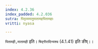 ```yaml
---
index: 4.2.36
index_padded: 4.2.036
sutra: पितृव्यमातुमातामहपितामहाः
vritti: nyasa

---
```

`पितामही,मातामही` इति। `षिद्गौरादिभ्यश्च` (4.1.41) इति ङीष्।।